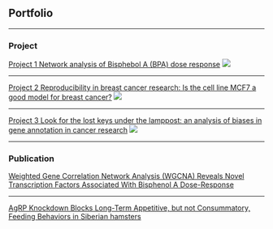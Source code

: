 ## Portfolio

---

### Project

[Project 1 Network analysis of Bisphebol A (BPA) dose response](https://www.ncbi.nlm.nih.gov/pmc/articles/PMC6240694/)
<img src="images/dummy_thumbnail.jpg?raw=true"/>

---
[Project 2 Reproducibility in breast cancer research: Is the cell line MCF7 a good model for breast cancer?](/pdf/sample_presentation.pdf)
<img src="images/dummy_thumbnail.jpg?raw=true"/>

---
[Project 3 Look for the lost keys under the lamppost: an analysis of biases in gene annotation in cancer research](http://example.com/)
<img src="images/dummy_thumbnail.jpg?raw=true"/>

---

### Publication

[Weighted Gene Correlation Network Analysis (WGCNA) Reveals Novel Transcription Factors Associated With Bisphenol A Dose-Response](https://www.ncbi.nlm.nih.gov/pmc/articles/PMC6240694/)

---
[AgRP Knockdown Blocks Long-Term Appetitive, but not Consummatory, Feeding Behaviors in Siberian hamsters](https://www.ncbi.nlm.nih.gov/pmc/articles/PMC5897226/)
